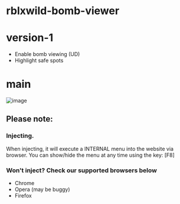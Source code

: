 # rblxwild-bomb-viewer

# version-1

- Enable bomb viewing (UD)
- Highlight safe spots


# main

![image](https://user-images.githubusercontent.com/109308669/179834027-6ef29e73-0813-4089-8272-facfadc9fbdf.png)

## Please note:
### Injecting.
When injecting, it will execute a INTERNAL menu into the website via browser. You can show/hide the menu at any time using the key: [F8]

### Won't inject? Check our supported browsers below
- Chrome
- Opera (may be buggy)
- Firefox
